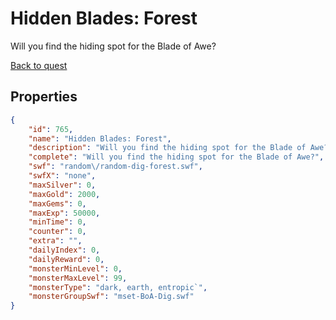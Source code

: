 # Hidden Blades: Forest

Will you find the hiding spot for the Blade of Awe?

[Back to quest](../quests.md)

## Properties

```json
{
    "id": 765,
    "name": "Hidden Blades: Forest",
    "description": "Will you find the hiding spot for the Blade of Awe?",
    "complete": "Will you find the hiding spot for the Blade of Awe?",
    "swf": "random\/random-dig-forest.swf",
    "swfX": "none",
    "maxSilver": 0,
    "maxGold": 2000,
    "maxGems": 0,
    "maxExp": 50000,
    "minTime": 0,
    "counter": 0,
    "extra": "",
    "dailyIndex": 0,
    "dailyReward": 0,
    "monsterMinLevel": 0,
    "monsterMaxLevel": 99,
    "monsterType": "dark, earth, entropic`",
    "monsterGroupSwf": "mset-BoA-Dig.swf"
}
```

